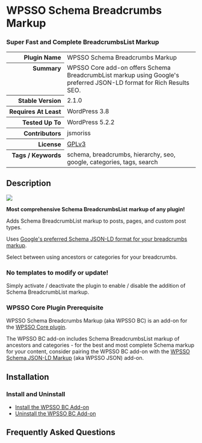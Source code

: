 <h1>WPSSO Schema Breadcrumbs Markup</h1><h3>Super Fast and Complete BreadcrumbsList Markup</h3>

<table>
<tr><th align="right" valign="top" nowrap>Plugin Name</th><td>WPSSO Schema Breadcrumbs Markup</td></tr>
<tr><th align="right" valign="top" nowrap>Summary</th><td>WPSSO Core add-on offers Schema BreadcrumbList markup using Google&#039;s preferred JSON-LD format for Rich Results SEO.</td></tr>
<tr><th align="right" valign="top" nowrap>Stable Version</th><td>2.1.0</td></tr>
<tr><th align="right" valign="top" nowrap>Requires At Least</th><td>WordPress 3.8</td></tr>
<tr><th align="right" valign="top" nowrap>Tested Up To</th><td>WordPress 5.2.2</td></tr>
<tr><th align="right" valign="top" nowrap>Contributors</th><td>jsmoriss</td></tr>
<tr><th align="right" valign="top" nowrap>License</th><td><a href="https://www.gnu.org/licenses/gpl.txt">GPLv3</a></td></tr>
<tr><th align="right" valign="top" nowrap>Tags / Keywords</th><td>schema, breadcrumbs, hierarchy, seo, google, categories, tags, search</td></tr>
</table>

<h2>Description</h2>

<p style="margin:0;"><img class="readme-icon" src="https://surniaulula.github.io/wpsso-breadcrumbs/assets/icon-256x256.png"></p>

<p><strong>Most comprehensive Schema BreadcrumbsList markup of any plugin!</strong></p>

<p>Adds Schema BreadcrumbList markup to posts, pages, and custom post types.</p>

<p>Uses <a href="https://developers.google.com/search/docs/data-types/breadcrumb">Google's preferred Schema JSON-LD format for your breadcrumbs markup</a>.</p>

<p>Select between using ancestors or categories for your breadcrumbs.</p>

<h3>No templates to modify or update!</h3>

<p>Simply activate / deactivate the plugin to enable / disable the addition of Schema BreadcrumbList markup.</p>

<h3>WPSSO Core Plugin Prerequisite</h3>

<p>WPSSO Schema Breadcrumbs Markup (aka WPSSO BC) is an add-on for the <a href="https://wordpress.org/plugins/wpsso/">WPSSO Core plugin</a>.</p>

<p>The WPSSO BC add-on includes Schema BreadcrumbsList markup of ancestors and categories - for the best and most complete Schema markup for your content, consider pairing the WPSSO BC add-on with the <a href="https://wordpress.org/plugins/wpsso-schema-json-ld/">WPSSO Schema JSON-LD Markup</a> (aka WPSSO JSON) add-on.</p>


<h2>Installation</h2>

<h3 class="top">Install and Uninstall</h3>

<ul>
<li><a href="https://wpsso.com/docs/plugins/wpsso-breadcrumbs/installation/install-the-plugin/">Install the WPSSO BC Add-on</a></li>
<li><a href="https://wpsso.com/docs/plugins/wpsso-breadcrumbs/installation/uninstall-the-plugin/">Uninstall the WPSSO BC Add-on</a></li>
</ul>


<h2>Frequently Asked Questions</h2>




